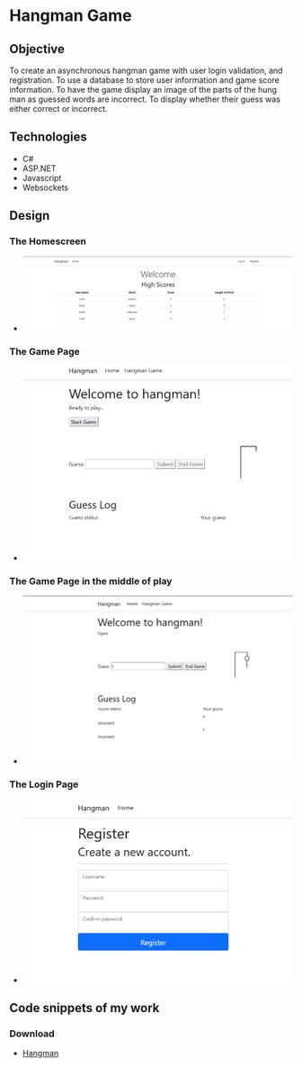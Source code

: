 # Hangman Game


## Objective

To create an asynchronous hangman game with user login validation, and registration. To use a database to store user information and game score information. To have the game display an image of the parts of the hung man as guessed words are incorrect. To display whether their guess was either correct or incorrect.


## Technologies

- C#
- ASP.NET
- Javascript
- Websockets

## Design

### The Homescreen

- ![Game layout](hangman1.png)
### The Game Page

- ![Game layout](hangman2.png)
### The Game Page in the middle of play

- ![Game layout](hangman3.png)
### The Login Page

- ![Game layout](hangman4.png)


## Code snippets of my work



### Download
- [Hangman](https://github.com/seanafoster/Hangman/archive/refs/heads/master.zip)
